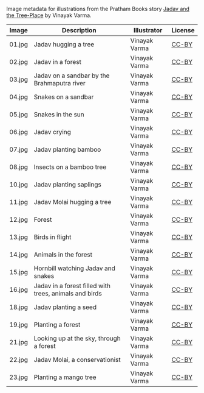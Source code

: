 Image metadata for illustrations from the Pratham Books story [Jadav and the Tree-Place](https://storyweaver.org.in/stories/5052-jadav-and-the-tree-place) by Vinayak Varma.

Image | Description | Illustrator | License
----- | ----------- | ----------- | -------
01.jpg | Jadav hugging a tree | Vinayak Varma | [CC-BY](https://creativecommons.org/licenses/by/4.0/)
02.jpg | Jadav in a forest  | Vinayak Varma | [CC-BY](https://creativecommons.org/licenses/by/4.0/)
03.jpg | Jadav on a sandbar by the Brahmaputra river | Vinayak Varma | [CC-BY](https://creativecommons.org/licenses/by/4.0/)
04.jpg | Snakes on a sandbar | Vinayak Varma | [CC-BY](https://creativecommons.org/licenses/by/4.0/)
05.jpg | Snakes in the sun | Vinayak Varma | [CC-BY](https://creativecommons.org/licenses/by/4.0/)
06.jpg | Jadav crying  | Vinayak Varma | [CC-BY](https://creativecommons.org/licenses/by/4.0/)
07.jpg | Jadav planting bamboo | Vinayak Varma | [CC-BY](https://creativecommons.org/licenses/by/4.0/)
08.jpg | Insects on a bamboo tree | Vinayak Varma | [CC-BY](https://creativecommons.org/licenses/by/4.0/)
10.jpg | Jadav planting saplings | Vinayak Varma | [CC-BY](https://creativecommons.org/licenses/by/4.0/)
11.jpg | Jadav Molai hugging a tree  | Vinayak Varma | [CC-BY](https://creativecommons.org/licenses/by/4.0/)
12.jpg | Forest  | Vinayak Varma | [CC-BY](https://creativecommons.org/licenses/by/4.0/)
13.jpg | Birds in flight | Vinayak Varma | [CC-BY](https://creativecommons.org/licenses/by/4.0/)
14.jpg | Animals in the forest | Vinayak Varma | [CC-BY](https://creativecommons.org/licenses/by/4.0/)
15.jpg | Hornbill watching Jadav and snakes | Vinayak Varma | [CC-BY](https://creativecommons.org/licenses/by/4.0/)
16.jpg | Jadav in a forest filled with trees, animals and birds | Vinayak Varma | [CC-BY](https://creativecommons.org/licenses/by/4.0/)
18.jpg | Jadav planting a seed | Vinayak Varma | [CC-BY](https://creativecommons.org/licenses/by/4.0/)
19.jpg | Planting a forest | Vinayak Varma | [CC-BY](https://creativecommons.org/licenses/by/4.0/)
21.jpg | Looking up at the sky, through a forest | Vinayak Varma | [CC-BY](https://creativecommons.org/licenses/by/4.0/)
22.jpg | Jadav Molai, a conservationist  | Vinayak Varma | [CC-BY](https://creativecommons.org/licenses/by/4.0/)
23.jpg | Planting a mango tree | Vinayak Varma | [CC-BY](https://creativecommons.org/licenses/by/4.0/)